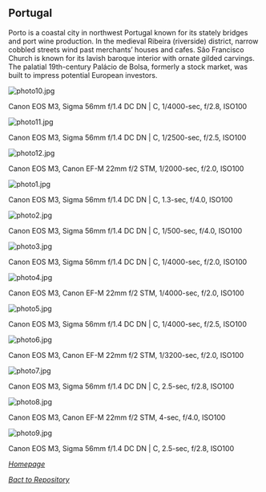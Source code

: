 ## Portugal

Porto is a coastal city in northwest Portugal known for its stately bridges and port wine production. In the medieval Ribeira (riverside) district, narrow cobbled streets wind past merchants’ houses and cafes. São Francisco Church is known for its lavish baroque interior with ornate gilded carvings. The palatial 19th-century Palácio de Bolsa, formerly a stock market, was built to impress potential European investors.



![photo10.jpg](/Shutter101/photos/Portugal/img/photo10.jpg)

Canon EOS M3, Sigma 56mm f/1.4 DC DN | C, 1/4000-sec, f/2.8, ISO100

![photo11.jpg](/Shutter101/photos/Portugal/img/photo11.jpg)

Canon EOS M3, Sigma 56mm f/1.4 DC DN | C, 1/2500-sec, f/2.5, ISO100

![photo12.jpg](/Shutter101/photos/Portugal/img/photo12.jpg)

Canon EOS M3, Canon EF-M 22mm f/2 STM, 1/2000-sec, f/2.0, ISO100

![photo1.jpg](/Shutter101/photos/Portugal/img/photo1.jpg)

Canon EOS M3, Sigma 56mm f/1.4 DC DN | C, 1.3-sec, f/4.0, ISO100

![photo2.jpg](/Shutter101/photos/Portugal/img/photo2.jpg)

Canon EOS M3, Sigma 56mm f/1.4 DC DN | C, 1/500-sec, f/4.0, ISO100

![photo3.jpg](/Shutter101/photos/Portugal/img/photo3.jpg)

Canon EOS M3, Sigma 56mm f/1.4 DC DN | C, 1/4000-sec, f/2.0, ISO100

![photo4.jpg](/Shutter101/photos/Portugal/img/photo4.jpg)

Canon EOS M3, Canon EF-M 22mm f/2 STM, 1/4000-sec, f/2.0, ISO100

![photo5.jpg](/Shutter101/photos/Portugal/img/photo5.jpg)

Canon EOS M3, Sigma 56mm f/1.4 DC DN | C, 1/4000-sec, f/2.5, ISO100

![photo6.jpg](/Shutter101/photos/Portugal/img/photo6.jpg)

Canon EOS M3, Canon EF-M 22mm f/2 STM, 1/3200-sec, f/2.0, ISO100

![photo7.jpg](/Shutter101/photos/Portugal/img/photo7.jpg)

Canon EOS M3, Sigma 56mm f/1.4 DC DN | C, 2.5-sec, f/2.8, ISO100

![photo8.jpg](/Shutter101/photos/Portugal/img/photo8.jpg)

Canon EOS M3, Canon EF-M 22mm f/2 STM, 4-sec, f/4.0, ISO100

![photo9.jpg](/Shutter101/photos/Portugal/img/photo9.jpg)

Canon EOS M3, Sigma 56mm f/1.4 DC DN | C, 2.5-sec, f/2.8, ISO100

*[Homepage](README.md)*

*[Bact to Repository](https://github.com/23W-GBAC/Shutter101/tree/main)*
#

